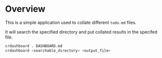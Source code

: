 # Overview
This is a simple application used to collate different `todo.md` files.

It will search the specified directory and put collated results in the specifed file.

```sh
crdashboard . DASHBOARD.md
crdashboard <searchable_directory> <output_file>
```